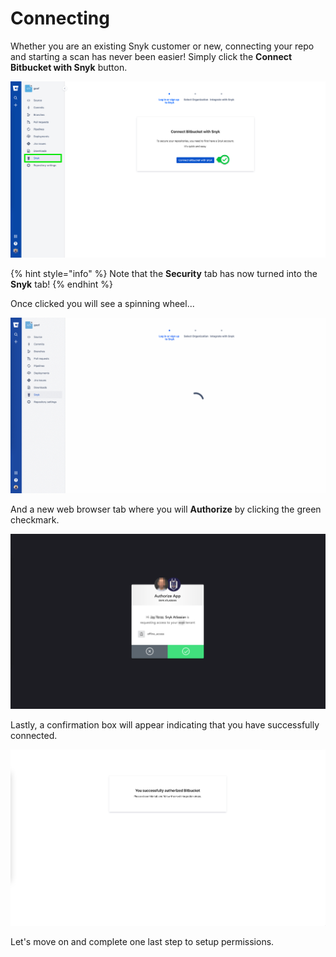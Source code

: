 # Connecting

Whether you are an existing Snyk customer or new, connecting your repo and starting a scan has never been easier! Simply click the **Connect Bitbucket with Snyk** button.

![](../../../.gitbook/assets/snyk-sec-04.png)

{% hint style="info" %}
Note that the **Security** tab has now turned into the **Snyk** tab!
{% endhint %}

Once clicked you will see a spinning wheel...

![](../../../.gitbook/assets/snyk-sec-05.gif)

And a new web browser tab where you will **Authorize** by clicking the green checkmark.

![](../../../.gitbook/assets/snyk-sec-06.png)

Lastly, a confirmation box will appear indicating that you have successfully connected.

![](../../../.gitbook/assets/snyk-sec-07.png)

Let's move on and complete one last step to setup permissions.

